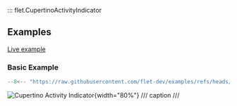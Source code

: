 ::: flet.CupertinoActivityIndicator

## Examples

[Live example](https://flet-controls-gallery.fly.dev/displays/cupertinoactivityindicator)

### Basic Example

```python
--8<-- "https://raw.githubusercontent.com/flet-dev/examples/refs/heads/v1-docs/python/controls/cupertino-information-displays/cupertino-activity-indicator-example.py"
```

![Cupertino Activity Indicator](https://raw.githubusercontent.com/flet-dev/examples/v1-docs/python/controls/cupertino-activity-indicator/basic-cupertino-activity-indicator.png){width="80%"}
/// caption
///
